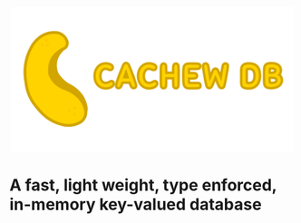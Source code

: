
<p align="center" width="100%" backround-color="red">
    <img src="./images/logo.png" width="500">
</p>

# A fast, light weight, type enforced, in-memory key-valued database


